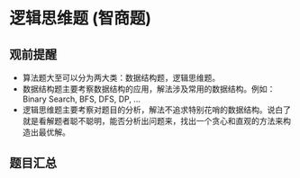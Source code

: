 # 逻辑思维题 (智商题)

## 观前提醒
* 算法题大至可以分为两大类：数据结构题，逻辑思维题。
* 数据结构题主要考察数据结构的应用，解法涉及常用的数据结构。例如：Binary Search, BFS, DFS, DP, ...
* 逻辑思维题主要考察对题目的分析，解法不追求特别花哨的数据结构。说白了就是看解题者聪不聪明，能否分析出问题来，找出一个贪心和直观的方法来构造出最优解。

## 题目汇总
